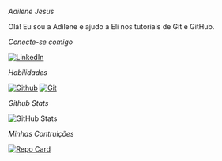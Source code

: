 *Adilene Jesus*

Olá! Eu sou a Adilene e ajudo a Eli nos tutoriais de Git e GitHub.

*Conecte-se comigo*

[![LinkedIn](https://img.shields.io/badge/LinkedIn-008B8B?style=for-the-badge&logo=linkedin&logoColor=0E76A8)](https://www.linkedin.com/in/adilene-jesus-b6b04128a/)

*Habilidades*

[![Github](https://img.shields.io/badge/Github-008B8B?style-for-the-badget&logo=github&logoColor=0E76A)](https://github.com/AdileneJesus)
[![Git](https://img.shields.io/badge/Git-008B8B?style-for-the-badget&logo=git&logoColor=0E76A)](https://git-scm.com/doc)

*Github Stats*

![GitHub Stats](https://github-readme-stats.vercel.app/api?username=AdileneJesus&theme=transparent&bg_color=000&border_color=008B8B&show_icons=true&icon_color=008B8B&title_color=008B8B&text_color=008B8B&hide_title=true&hide=stars)

*Minhas Contruições*

[![Repo Card](https://github-readme-stats.vercel.app/api/pin/?username=Adilenejesus&repo=dio-lab-open-source&bg_color=000&border_color=008B8B&show_icons=true&icon_color=008B8B&title_color=008B8B&text_color=008B8B)](https://github.com/Adilenejesus/dio-lab-open-source)